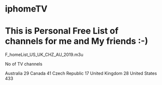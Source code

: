 # iphomeTV
# This is Personal Free List of channels for me and My friends :-)

F_homeList_US_UK_CHZ_AU_2019.m3u

No of TV channels

Australia	29
Canada	41
Czech Republic	17
United Kingdom	28
United States	433	